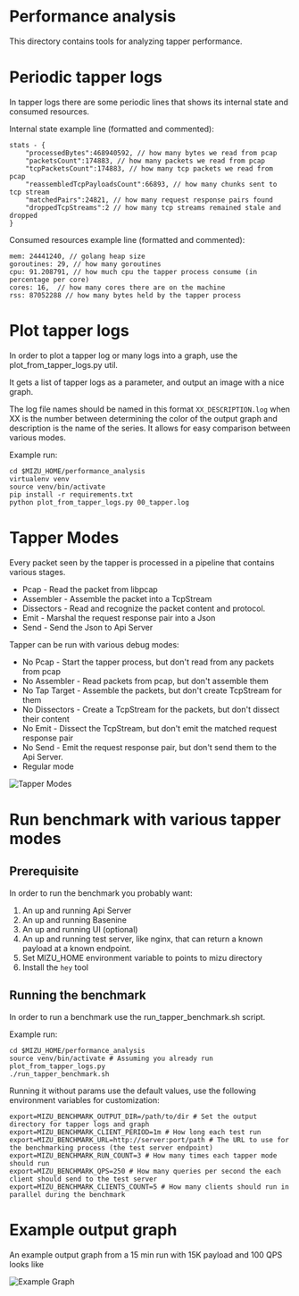 
# Performance analysis

This directory contains tools for analyzing tapper performance.

# Periodic tapper logs

In tapper logs there are some periodic lines that shows its internal state and consumed resources.

Internal state example line (formatted and commented):
```
stats - {
	"processedBytes":468940592, // how many bytes we read from pcap
	"packetsCount":174883, // how many packets we read from pcap
	"tcpPacketsCount":174883, // how many tcp packets we read from pcap
	"reassembledTcpPayloadsCount":66893, // how many chunks sent to tcp stream
	"matchedPairs":24821, // how many request response pairs found
	"droppedTcpStreams":2 // how many tcp streams remained stale and dropped
}
```

Consumed resources example line (formatted and commented):
```
mem: 24441240, // golang heap size
goroutines: 29, // how many goroutines
cpu: 91.208791, // how much cpu the tapper process consume (in percentage per core)
cores: 16,  // how many cores there are on the machine
rss: 87052288 // how many bytes held by the tapper process
```

# Plot tapper logs

In order to plot a tapper log or many logs into a graph, use the plot_from_tapper_logs.py util.

It gets a list of tapper logs as a parameter, and output an image with a nice graph.

The log file names should be named in this format `XX_DESCRIPTION.log` when XX is the number between determining the color of the output graph and description is the name of the series. It allows for easy comparison between various modes.

Example run:
```
cd $MIZU_HOME/performance_analysis
virtualenv venv
source venv/bin/activate
pip install -r requirements.txt
python plot_from_tapper_logs.py 00_tapper.log
```

# Tapper Modes

Every packet seen by the tapper is processed in a pipeline that contains various stages. 
* Pcap - Read the packet from libpcap
* Assembler - Assemble the packet into a TcpStream
* Dissectors - Read and recognize the packet content and protocol.
* Emit - Marshal the request response pair into a Json
* Send - Send the Json to Api Server

Tapper can be run with various debug modes:
* No Pcap - Start the tapper process, but don't read from any packets from pcap
* No Assembler - Read packets from pcap, but don't assemble them
* No Tap Target - Assemble the packets, but don't create TcpStream for them
* No Dissectors - Create a TcpStream for the packets, but don't dissect their content
* No Emit - Dissect the TcpStream, but don't emit the matched request response pair 
* No Send - Emit the request response pair, but don't send them to the Api Server.
* Regular mode

![Tapper Modes](https://github.com/up9inc/mizu/blob/debug/profile-tapper-benchmark/performance_analysis/tapper-modes.png)

# Run benchmark with various tapper modes

## Prerequisite

In order to run the benchmark you probably want:
1. An up and running Api Server
2. An up and running Basenine
3. An up and running UI (optional)
4. An up and running test server, like nginx, that can return a known payload at a known endpoint.
5. Set MIZU_HOME environment variable to points to mizu directory
6. Install the `hey` tool

## Running the benchmark

In order to run a benchmark use the run_tapper_benchmark.sh script.

Example run:
```
cd $MIZU_HOME/performance_analysis
source venv/bin/activate # Assuming you already run plot_from_tapper_logs.py 
./run_tapper_benchmark.sh
```

Running it without params use the default values, use the following environment variables for customization:
```
export=MIZU_BENCHMARK_OUTPUT_DIR=/path/to/dir # Set the output directory for tapper logs and graph
export=MIZU_BENCHMARK_CLIENT_PERIOD=1m # How long each test run
export=MIZU_BENCHMARK_URL=http://server:port/path # The URL to use for the benchmarking process (the test server endpoint)
export=MIZU_BENCHMARK_RUN_COUNT=3 # How many times each tapper mode should run
export=MIZU_BENCHMARK_QPS=250 # How many queries per second the each client should send to the test server
export=MIZU_BENCHMARK_CLIENTS_COUNT=5 # How many clients should run in parallel during the benchmark
```

# Example output graph

An example output graph from a 15 min run with 15K payload and 100 QPS looks like

![Example Graph](https://github.com/up9inc/mizu/blob/debug/profile-tapper-benchmark/performance_analysis/example-graph.png)


